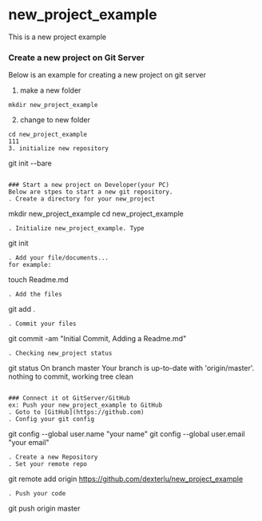 # new_project_example
This is a new project example

### Create a new project on Git Server
Below is an example for creating a new project on git server
1. make a new folder
```
mkdir new_project_example
```
2. change to new folder
```
cd new_project_example
111
3. initialize new repository
```
git init --bare
```

### Start a new project on Developer(your PC)
Below are stpes to start a new git repository.
. Create a directory for your new_project
```
mkdir new_project_example
cd new_project_example
```
. Initialize new_project_example. Type
```
git init
```
. Add your file/documents...
for example:
```
touch Readme.md
```
. Add the files
```
git add .
```
. Commit your files
```
git commit -am "Initial Commit, Adding a Readme.md"
```
. Checking new_project status
```
git status
On branch master
Your branch is up-to-date with 'origin/master'.
nothing to commit, working tree clean
```

### Connect it ot GitServer/GitHub
ex: Push your new_project_example to GitHub
. Goto to [GitHub](https://github.com)
. Config your git config
```
git config --global user.name "your name"
git config --global user.email "your email"
```
. Create a new Repository   
. Set your remote repo
```
git remote add origin https://github.com/dexterlu/new_project_example
```
. Push your code
```
git push origin master
```

